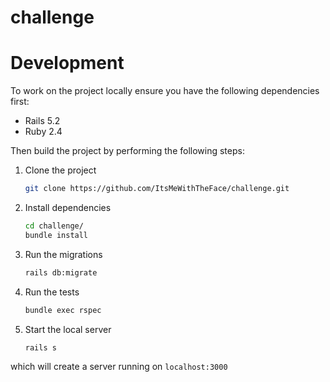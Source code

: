 # challenge

# Development
To work on the project locally ensure you have the following dependencies first:
- Rails 5.2
- Ruby 2.4

Then build the project by performing the following steps:
1. Clone the project
   ```bash
   git clone https://github.com/ItsMeWithTheFace/challenge.git
   ```
2. Install dependencies
   ```bash
   cd challenge/
   bundle install
   ```
3. Run the migrations
   ```bash
   rails db:migrate
   ```
4. Run the tests
   ```bash
   bundle exec rspec
   ```
5. Start the local server
   ```bash
   rails s
   ```

which will create a server running on `localhost:3000`

